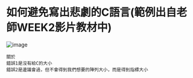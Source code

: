 # 如何避免寫出悲劇的C語言(範例出自老師WEEK2影片教材中)

![image](https://user-images.githubusercontent.com/81726807/173249886-a7d2ce19-bb3f-419c-b087-45fe0862bd14.png)

```
關於
錯誤1是沒有給C的大小
錯誤2是邊議會過，但不會得到我們想要的陣列大小，而是得到指標大小
```
